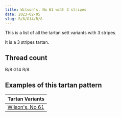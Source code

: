 ```yaml
---
title: Wilson's, No 61 with 3 stripes
date: 2023-02-05
slug: B/8/G14/R/8
---
```

This is a list of all the tartan sett variants with 3 stripes.

It is a 3 stripes tartan.


## Thread count
B/8 G14 R/8

## Examples of this tartan pattern

| Tartan Variants |
|---------------|
| [Wilson's, No 61](/variants/b/8/g14/r/8-b5480b0-g008000-rc00000)||
